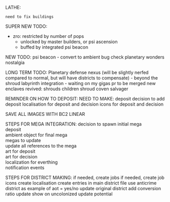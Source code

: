 LATHE: 

    
    need to fix buildings


    







SUPER NEW TODO:
  - zro: restricted by number of pops
    - unlocked by master builders, or psi ascension
    - buffed by integrated psi beacon


NEW TODO:
    psi beacon - convert to ambient 
bug check
    planetary wonders nostalgia

LONG TERM TODO:
    Planetary defense nexus (will be slightly nerfed compared to normal, but will have districts to compensate)
    - beyond the shroud labyrinth integration - waiting on my gigas pr to be merged
    new enclaves revived: shrouds children
        shroud coven
        salvager

REMINDER ON HOW TO DEPOSIT:
    NEED TO MAKE:
        deposit
        decision to add deposit
        localisation for deposit and decision
        icons for deposit and decision

SAVE ALL IMAGES WITH BC2 LINEAR

STEPS FOR MEGA INTEGRATION:
    decision to spawn initial mega          
    deposit                                            
    ambient object for final mega           
    megas to update                         
    update all references to the mega    
    art for deposit                         
    art for decision                        
    localization for everthing              
    notification events                     

STEPS FOR DISTRICT MAKING:
    if needed, create jobs
    if needed, create job icons
    create localisation
    create entries in main district file
        use anticrime district as example of aot = yes/no
    update original district
        add conversion ratio
        update show on uncolonized
        update potential